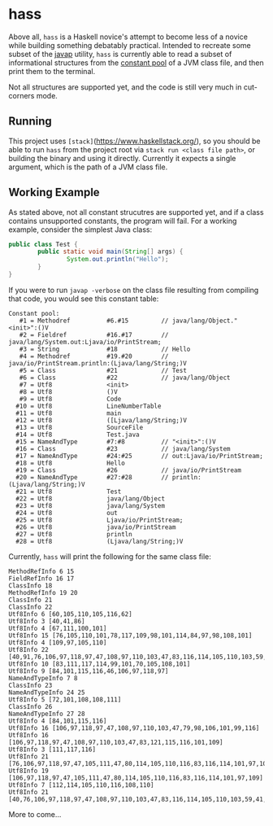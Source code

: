 # hass

Above all, `hass` is a Haskell novice's attempt to become less of a novice
while building something debatably practical. Intended to recreate some subset
of the [javap](https://docs.oracle.com/en/java/javase/11/tools/javap.html)
utility, `hass` is currently able to read a subset of informational structures
from the [constant pool](https://docs.oracle.com/javase/specs/jvms/se8/html/jvms-4.html#jvms-4.4)
of a JVM class file, and then print them to the terminal.

Not all structures are supported yet, and the code is still very much in
cut-corners mode.

## Running

This project uses `[stack]`(https://www.haskellstack.org/), so you should be
able to run `hass` from the project root via `stack run <class file path>`, or
building the binary and using it directly. Currently it expects a single
argument, which is the path of a JVM class file.

## Working Example

As stated above, not all constant strucutres are supported yet, and if a class
contains unsupported constants, the program will fail. For a working example,
consider the simplest Java class:

```java
public class Test {
        public static void main(String[] args) {
                System.out.println("Hello");
        }
}
```

If you were to run `javap -verbose` on the class file resulting from compiling
that code, you would see this constant table:

```
Constant pool:
   #1 = Methodref          #6.#15         // java/lang/Object."<init>":()V
   #2 = Fieldref           #16.#17        // java/lang/System.out:Ljava/io/PrintStream;
   #3 = String             #18            // Hello
   #4 = Methodref          #19.#20        // java/io/PrintStream.println:(Ljava/lang/String;)V
   #5 = Class              #21            // Test
   #6 = Class              #22            // java/lang/Object
   #7 = Utf8               <init>
   #8 = Utf8               ()V
   #9 = Utf8               Code
  #10 = Utf8               LineNumberTable
  #11 = Utf8               main
  #12 = Utf8               ([Ljava/lang/String;)V
  #13 = Utf8               SourceFile
  #14 = Utf8               Test.java
  #15 = NameAndType        #7:#8          // "<init>":()V
  #16 = Class              #23            // java/lang/System
  #17 = NameAndType        #24:#25        // out:Ljava/io/PrintStream;
  #18 = Utf8               Hello
  #19 = Class              #26            // java/io/PrintStream
  #20 = NameAndType        #27:#28        // println:(Ljava/lang/String;)V
  #21 = Utf8               Test
  #22 = Utf8               java/lang/Object
  #23 = Utf8               java/lang/System
  #24 = Utf8               out
  #25 = Utf8               Ljava/io/PrintStream;
  #26 = Utf8               java/io/PrintStream
  #27 = Utf8               println
  #28 = Utf8               (Ljava/lang/String;)V
```

Currently, `hass` will print the following for the same class file:

```
MethodRefInfo 6 15
FieldRefInfo 16 17
ClassInfo 18
MethodRefInfo 19 20
ClassInfo 21
ClassInfo 22
Utf8Info 6 [60,105,110,105,116,62]
Utf8Info 3 [40,41,86]
Utf8Info 4 [67,111,100,101]
Utf8Info 15 [76,105,110,101,78,117,109,98,101,114,84,97,98,108,101]
Utf8Info 4 [109,97,105,110]
Utf8Info 22 [40,91,76,106,97,118,97,47,108,97,110,103,47,83,116,114,105,110,103,59,41,86]
Utf8Info 10 [83,111,117,114,99,101,70,105,108,101]
Utf8Info 9 [84,101,115,116,46,106,97,118,97]
NameAndTypeInfo 7 8
ClassInfo 23
NameAndTypeInfo 24 25
Utf8Info 5 [72,101,108,108,111]
ClassInfo 26
NameAndTypeInfo 27 28
Utf8Info 4 [84,101,115,116]
Utf8Info 16 [106,97,118,97,47,108,97,110,103,47,79,98,106,101,99,116]
Utf8Info 16 [106,97,118,97,47,108,97,110,103,47,83,121,115,116,101,109]
Utf8Info 3 [111,117,116]
Utf8Info 21 [76,106,97,118,97,47,105,111,47,80,114,105,110,116,83,116,114,101,97,109,59]
Utf8Info 19 [106,97,118,97,47,105,111,47,80,114,105,110,116,83,116,114,101,97,109]
Utf8Info 7 [112,114,105,110,116,108,110]
Utf8Info 21 [40,76,106,97,118,97,47,108,97,110,103,47,83,116,114,105,110,103,59,41,86]
```

More to come...